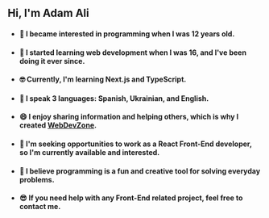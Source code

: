 ## Hi, I'm Adam Ali

- #### 🤔 I became interested in programming when I was 12 years old.
- #### 🧐 I started learning web development when I was 16, and I've been doing it ever since.
- #### 🤓 Currently, I'm learning Next.js and TypeScript.
- #### 🤯 I speak 3 languages: Spanish, Ukrainian, and English.
- #### 😄 I enjoy sharing information and helping others, which is why I created [WebDevZone](https://webdevzone.adamaliweb.com/).
- #### 🤑 I'm seeking opportunities to work as a React Front-End developer, so I'm currently available and interested.
- #### 🥳 I believe programming is a fun and creative tool for solving everyday problems.
- #### 😎 If you need help with any Front-End related project, feel free to contact me.
